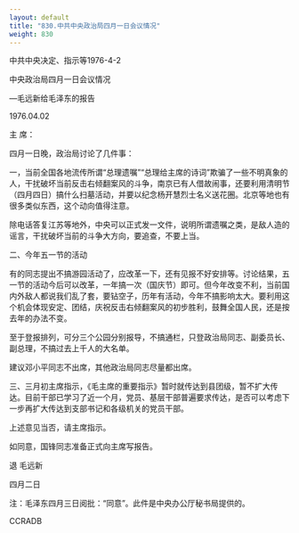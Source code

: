 ```yaml
---
layout: default
title: "830.中共中央政治局四月一日会议情况"
weight: 830
---
```


中共中央决定、指示等1976-4-2

中央政治局四月一日会议情况

—毛远新给毛泽东的报告

1976.04.02

主  席：

四月一日晚，政治局讨论了几件事：

一，当前全国各地流传所谓“总理遗嘱”“总理给主席的诗词”欺骗了一些不明真象的人，干扰破坏当前反击右倾翻案风的斗争，南京已有人借故闹事，还要利用清明节（四月四日）搞什么扫墓活动，并要以纪念杨开慧烈士名义送花圈。北京等地也有很多类似东西，这个动向值得注意。

除电话答复江苏等地外，中央可以正式发一文件，说明所谓遗嘱之类，是敌人造的谣言，干扰破坏当前的斗争大方向，要追查，不要上当。

二、今年五一节的活动

有的同志提出不搞游园活动了，应改革一下，还有见报不好安排等。讨论结果，五一节的活动今后可以改革，一年搞一次（国庆节）即可。但今年改变不利，当前国内外敌人都说我们乱了套，要钻空子，历年有活动，今年不搞影响太大。要利用这个机会体现安定、团结，庆祝反击右倾翻案风的初步胜利，鼓舞全国人民，还是按去年的办法不变。

至于登报排列，可分三个公园分别报导，不搞通栏，只登政治局同志、副委员长、副总理，不搞过去上千人的大名单。

建议邓小平同志不出席，其他政治局同志尽量都出席。

三、三月初主席指示，《毛主席的重要指示》暂时就传达到县团级，暂不扩大传达。目前干部已学习了近一个月，党员、基层干部普遍要求传达，是否可以考虑下一步再扩大传达到支部书记和各级机关的党员干部。

上述意见当否，请主席指示。

如同意，国锋同志准备正式向主席写报告。

退  毛远新

四月二日

注：毛泽东四月三日阅批：“同意”。此件是中央办公厅秘书局提供的。

CCRADB

